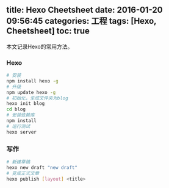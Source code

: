 title: Hexo Cheetsheet
date: 2016-01-20 09:56:45
categories: 工程
tags: [Hexo, Cheetsheet]
toc: true
---

本文记录Hexo的常用方法。

### Hexo

``` Bash
# 安装
npm install hexo -g
# 升级
npm update hexo -g
# 初始化，生成文件夹为blog
hexo init blog
cd blog
# 安装依赖库
npm install
# 运行测试
hexo server
```

### 写作

``` Bash
# 新建草稿
hexo new draft "new draft"
# 变成正式文章
hexo publish [layout] <title>
```
